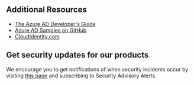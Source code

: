 ## Additional Resources

- [The Azure AD Developer's Guide](/documentation/articles/active-directory-developers-guide/)
- [Azure AD Samples on GitHub](https://github.com/Azure-Samples/?utf8=%E2%9C%93&query=active-directory)
- [CloudIdentity.com](http://cloudidentity.com)

## Get security updates for our products

We encourage you to get notifications of when security incidents occur by visiting [this page](https://technet.microsoft.com/security/dd252948) and subscribing to Security Advisory Alerts.
